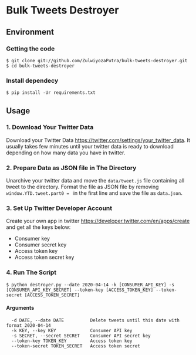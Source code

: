 # Bulk Tweets Destroyer

## Environment
### Getting the code

```
$ git clone git://github.com/ZulwiyozaPutra/bulk-tweets-destroyer.git
$ cd bulk-tweets-destroyer
```

### Install dependecy
```
$ pip install -Ur requirements.txt
```

## Usage

### 1. Download Your Twitter Data
Download your Twitter Data https://twitter.com/settings/your_twitter_data. It usually takes few minutes until your twitter data is ready to download depending on how many data you have in twitter.

### 2. Prepare Data as JSON file in The Directory
Unarchive your twitter data and move the `data/tweet.js` file containing all tweet to the directory. Format the file as JSON file by removing `window.YTD.tweet.part0 = ` in the first line and save the file as `data.json`.

### 3. Set Up Twitter Developer Account
Create your own app in twitter https://developer.twitter.com/en/apps/create and get all the keys below:
- Consumer key
- Consumer secret key
- Access token key
- Access token secret key

### 4. Run The Script

```
$ python destroyer.py --date 2020-04-14 -k [CONSUMER_API_KEY] -s [CONSUMER_API_KEY_SECRET] --token-key [ACCESS_TOKEN_KEY] --token-secret [ACCESS_TOKEN_SECRET]
```

#### Arguments
```
  -d DATE, --date DATE          Delete tweets until this date with format 2020-04-14
  -k KEY, --key KEY             Consumer API key
  -s SECRET, --secret SECRET    Consumer API secret key
  --token-key TOKEN_KEY         Access token key
  --token-secret TOKEN_SECRET   Access token secret
  ```

